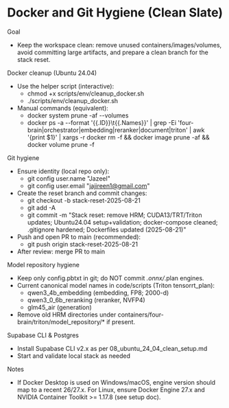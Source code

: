 # Docker and Git Hygiene (Clean Slate)

Goal
- Keep the workspace clean: remove unused containers/images/volumes, avoid committing large artifacts, and prepare a clean branch for the stack reset.

Docker cleanup (Ubuntu 24.04)
- Use the helper script (interactive):
  - chmod +x scripts/env/cleanup_docker.sh
  - ./scripts/env/cleanup_docker.sh
- Manual commands (equivalent):
  - docker system prune -af --volumes
  - docker ps -a --format '{{.ID}}\t{{.Names}}' | grep -Ei 'four-brain|orchestrator|embedding|reranker|document|triton' | awk '{print $1}' | xargs -r docker rm -f && docker image prune -af && docker volume prune -f

Git hygiene
- Ensure identity (local repo only):
  - git config user.name "Jazeel"
  - git config user.email "jajireen1@gmail.com"
- Create the reset branch and commit changes:
  - git checkout -b stack-reset-2025-08-21
  - git add -A
  - git commit -m "Stack reset: remove HRM; CUDA13/TRT/Triton updates; Ubuntu24.04 setup+validation; docker-compose cleaned; .gitignore hardened; Dockerfiles updated (2025-08-21)"
- Push and open PR to main (recommended):
  - git push origin stack-reset-2025-08-21
- After review: merge PR to main

Model repository hygiene
- Keep only config.pbtxt in git; do NOT commit *.onnx/*.plan engines.
- Current canonical model names in code/scripts (Triton tensorrt_plan):
  - qwen3_4b_embedding (embedding, FP8; 2000-d)
  - qwen3_0_6b_reranking (reranker, NVFP4)
  - glm45_air (generation)
- Remove old HRM directories under containers/four-brain/triton/model_repository/* if present.

Supabase CLI & Postgres
- Install Supabase CLI v2.x as per 08_ubuntu_24_04_clean_setup.md
- Start and validate local stack as needed

Notes
- If Docker Desktop is used on Windows/macOS, engine version should map to a recent 26/27.x. For Linux, ensure Docker Engine 27.x and NVIDIA Container Toolkit >= 1.17.8 (see setup doc).

